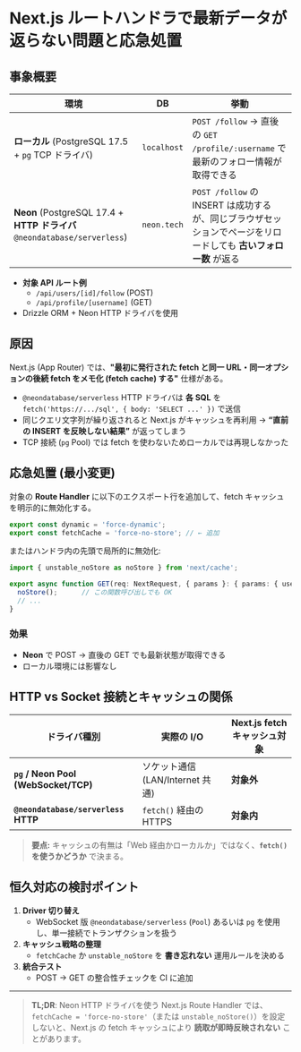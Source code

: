 # Next.js ルートハンドラで最新データが返らない問題と応急処置

## 事象概要
| 環境 | DB | 挙動 |
|------|----|------|
| **ローカル** (PostgreSQL 17.5 + `pg` TCP ドライバ) | `localhost` | `POST /follow` → 直後の `GET /profile/:username` で最新のフォロー情報が取得できる |
| **Neon** (PostgreSQL 17.4 + **HTTP ドライバ** `@neondatabase/serverless`) | `neon.tech` | `POST /follow` の INSERT は成功するが、同じブラウザセッションでページをリロードしても **古いフォロー数** が返る |

- **対象 API ルート例**
  - `/api/users/[id]/follow` (POST)
  - `/api/profile/[username]` (GET)
- Drizzle ORM + Neon HTTP ドライバを使用

## 原因
Next.js (App Router) では、**"最初に発行された fetch と同一 URL・同一オプションの後続 fetch をメモ化 (fetch cache) する"** 仕様がある。

- `@neondatabase/serverless` HTTP ドライバは **各 SQL** を `fetch('https://.../sql', { body: 'SELECT ...' })` で送信
- 同じクエリ文字列が繰り返されると Next.js がキャッシュを再利用 → **“直前の INSERT を反映しない結果”** が返ってしまう
- TCP 接続 (`pg` Pool) では fetch を使わないためローカルでは再現しなかった

## 応急処置 (最小変更)
対象の **Route Handler** に以下のエクスポート行を追加して、fetch キャッシュを明示的に無効化する。

```ts:title=src/app/api/profile/[username]/route.ts
export const dynamic = 'force-dynamic';
export const fetchCache = 'force-no-store'; // ← 追加
```

またはハンドラ内の先頭で局所的に無効化:

```ts
import { unstable_noStore as noStore } from 'next/cache';

export async function GET(req: NextRequest, { params }: { params: { username: string } }) {
  noStore();      // この関数呼び出しでも OK
  // ...
}
```

### 効果
- **Neon** で POST → 直後の GET でも最新状態が取得できる
- ローカル環境には影響なし

## HTTP vs Socket 接続とキャッシュの関係
| ドライバ種別 | 実際の I/O | Next.js fetch キャッシュ対象 |
|--------------|------------|----------------------------|
| **`pg` / Neon Pool (WebSocket/TCP)** | ソケット通信 (LAN/Internet 共通) | **対象外** |
| **`@neondatabase/serverless` HTTP** | `fetch()` 経由の HTTPS | **対象内** |

> **要点:** キャッシュの有無は「Web 経由かローカルか」ではなく、**`fetch()` を使うかどうか** で決まる。

## 恒久対応の検討ポイント
1. **Driver 切り替え**  
   - WebSocket 版 `@neondatabase/serverless` (`Pool`) あるいは `pg` を使用し、単一接続でトランザクションを扱う
2. **キャッシュ戦略の整理**  
   - `fetchCache` か `unstable_noStore` を **書き忘れない** 運用ルールを決める
3. **統合テスト**  
   - POST → GET の整合性チェックを CI に追加

---

> **TL;DR**: Neon HTTP ドライバを使う Next.js Route Handler では、`fetchCache = 'force-no-store'`（または `unstable_noStore()`）を設定しないと、Next.js の fetch キャッシュにより **読取が即時反映されない** ことがあります。
